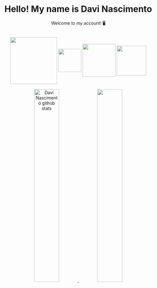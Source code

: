 <h1 align="center"> Hello! My name is Davi Nascimento </h1>
<p align="center"> Welcome to my account! 🖥 </p>
<br>

<div style="display: inline_block" align="center">
  <img align="center" width="152px" src="https://img.shields.io/badge/JavaScript-F7DF1E?style=for-the-badge&logo=javascript&logoColor=black" />
  <img align="center" width="75px" src="https://img.shields.io/badge/C%23-239120?style=for-the-badge&logo=c-sharp&logoColor=white" />
  <img align="center" width="107px" src="https://img.shields.io/badge/HTML5-E34F26?style=for-the-badge&logo=html5&logoColor=white" />
  <img align="center" width="96px" src="https://img.shields.io/badge/CSS3-1572B6?style=for-the-badge&logo=css3&logoColor=white" />
</div>

<br>

<div align="center">  
  <a href="https://github.com/davin4sciment0">
  <img width="40%" src="https://github-readme-stats.vercel.app/api?username=davin4sciment0&show_icons=true&count_private=true&hide_border=true&title_color=836FFF&icon_color=836FFF&text_color=c9d1d9&bg_color=21272e" alt="Davi Nascimento github stats" /> 
  <img width="40%" src="https://github-readme-stats.vercel.app/api/top-langs/?username=davin4sciment0&layout=compact&hide_border=true&title_color=836FFF&text_color=00bfbf&bg_color=21272e" />
</div>
